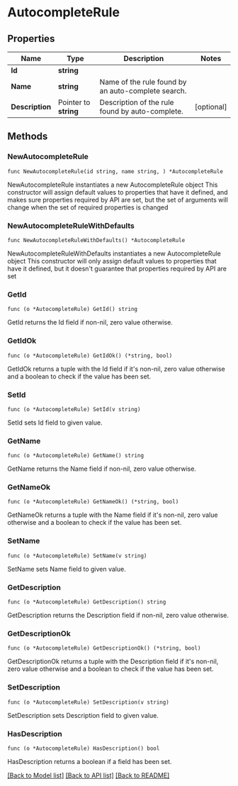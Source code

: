 # AutocompleteRule

## Properties

Name | Type | Description | Notes
------------ | ------------- | ------------- | -------------
**Id** | **string** |  | 
**Name** | **string** | Name of the rule found by an auto-complete search. | 
**Description** | Pointer to **string** | Description of the rule found by auto-complete. | [optional] 

## Methods

### NewAutocompleteRule

`func NewAutocompleteRule(id string, name string, ) *AutocompleteRule`

NewAutocompleteRule instantiates a new AutocompleteRule object
This constructor will assign default values to properties that have it defined,
and makes sure properties required by API are set, but the set of arguments
will change when the set of required properties is changed

### NewAutocompleteRuleWithDefaults

`func NewAutocompleteRuleWithDefaults() *AutocompleteRule`

NewAutocompleteRuleWithDefaults instantiates a new AutocompleteRule object
This constructor will only assign default values to properties that have it defined,
but it doesn't guarantee that properties required by API are set

### GetId

`func (o *AutocompleteRule) GetId() string`

GetId returns the Id field if non-nil, zero value otherwise.

### GetIdOk

`func (o *AutocompleteRule) GetIdOk() (*string, bool)`

GetIdOk returns a tuple with the Id field if it's non-nil, zero value otherwise
and a boolean to check if the value has been set.

### SetId

`func (o *AutocompleteRule) SetId(v string)`

SetId sets Id field to given value.


### GetName

`func (o *AutocompleteRule) GetName() string`

GetName returns the Name field if non-nil, zero value otherwise.

### GetNameOk

`func (o *AutocompleteRule) GetNameOk() (*string, bool)`

GetNameOk returns a tuple with the Name field if it's non-nil, zero value otherwise
and a boolean to check if the value has been set.

### SetName

`func (o *AutocompleteRule) SetName(v string)`

SetName sets Name field to given value.


### GetDescription

`func (o *AutocompleteRule) GetDescription() string`

GetDescription returns the Description field if non-nil, zero value otherwise.

### GetDescriptionOk

`func (o *AutocompleteRule) GetDescriptionOk() (*string, bool)`

GetDescriptionOk returns a tuple with the Description field if it's non-nil, zero value otherwise
and a boolean to check if the value has been set.

### SetDescription

`func (o *AutocompleteRule) SetDescription(v string)`

SetDescription sets Description field to given value.

### HasDescription

`func (o *AutocompleteRule) HasDescription() bool`

HasDescription returns a boolean if a field has been set.


[[Back to Model list]](../README.md#documentation-for-models) [[Back to API list]](../README.md#documentation-for-api-endpoints) [[Back to README]](../README.md)


